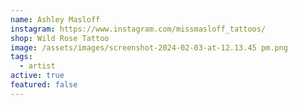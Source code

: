 ```yaml
---
name: Ashley Masloff
instagram: https://www.instagram.com/missmasloff_tattoos/
shop: Wild Rose Tattoo
image: /assets/images/screenshot-2024-02-03-at-12.13.45 pm.png
tags:
  - artist
active: true
featured: false
---
```

